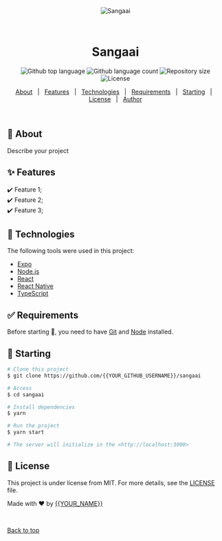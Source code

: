 <div align="center" id="top"> 
  <img src="./.github/app.gif" alt="Sangaai" />

&#xa0;

  <!-- <a href="https://sangaai.netlify.app">Demo</a> -->
</div>

<h1 align="center">Sangaai</h1>

<p align="center">
  <img alt="Github top language" src="https://img.shields.io/github/languages/top/{{johnybas}}/sangaai?color=56BEB8">

  <img alt="Github language count" src="https://img.shields.io/github/languages/count/{{YOUR_GITHUB_USERNAME}}/sangaai?color=56BEB8">

  <img alt="Repository size" src="https://img.shields.io/github/repo-size/{{YOUR_GITHUB_USERNAME}}/sangaai?color=56BEB8">

  <img alt="License" src="https://img.shields.io/github/license/{{YOUR_GITHUB_USERNAME}}/sangaai?color=56BEB8">

  <!-- <img alt="Github issues" src="https://img.shields.io/github/issues/{{YOUR_GITHUB_USERNAME}}/sangaai?color=56BEB8" /> -->

  <!-- <img alt="Github forks" src="https://img.shields.io/github/forks/{{YOUR_GITHUB_USERNAME}}/sangaai?color=56BEB8" /> -->

  <!-- <img alt="Github stars" src="https://img.shields.io/github/stars/{{YOUR_GITHUB_USERNAME}}/sangaai?color=56BEB8" /> -->
</p>

<!-- Status -->

<!-- <h4 align="center">
	🚧  Sangaai 🚀 Under construction...  🚧
</h4>

<hr> -->

<p align="center">
  <a href="#dart-about">About</a> &#xa0; | &#xa0; 
  <a href="#sparkles-features">Features</a> &#xa0; | &#xa0;
  <a href="#rocket-technologies">Technologies</a> &#xa0; | &#xa0;
  <a href="#white_check_mark-requirements">Requirements</a> &#xa0; | &#xa0;
  <a href="#checkered_flag-starting">Starting</a> &#xa0; | &#xa0;
  <a href="#memo-license">License</a> &#xa0; | &#xa0;
  <a href="https://github.com/{{YOUR_GITHUB_USERNAME}}" target="_blank">Author</a>
</p>

<br>

## :dart: About

Describe your project

## :sparkles: Features

:heavy_check_mark: Feature 1;\
:heavy_check_mark: Feature 2;\
:heavy_check_mark: Feature 3;

## :rocket: Technologies

The following tools were used in this project:

- [Expo](https://expo.io/)
- [Node.js](https://nodejs.org/en/)
- [React](https://pt-br.reactjs.org/)
- [React Native](https://reactnative.dev/)
- [TypeScript](https://www.typescriptlang.org/)

## :white_check_mark: Requirements

Before starting :checkered_flag:, you need to have [Git](https://git-scm.com) and [Node](https://nodejs.org/en/) installed.

## :checkered_flag: Starting

```bash
# Clone this project
$ git clone https://github.com/{{YOUR_GITHUB_USERNAME}}/sangaai

# Access
$ cd sangaai

# Install dependencies
$ yarn

# Run the project
$ yarn start

# The server will initialize in the <http://localhost:3000>
```

## :memo: License

This project is under license from MIT. For more details, see the [LICENSE](LICENSE.md) file.

Made with :heart: by <a href="https://github.com/{{YOUR_GITHUB_USERNAME}}" target="_blank">{{YOUR_NAME}}</a>

&#xa0;

<a href="#top">Back to top</a>
